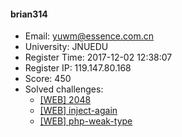 #### brian314  

* Email: yuwm@essence.com.cn  
* University: JNUEDU  
* Register Time: 2017-12-02 12:38:07  
* Register IP: 119.147.80.168  
* Score: 450  
* Solved challenges: 
  * [[WEB] 2048](https://github.com/SniperOJ/Challenges/blob/master/WEB/2048.json)  
  * [[WEB] inject-again](https://github.com/SniperOJ/Challenges/blob/master/WEB/inject-again.json)  
  * [[WEB] php-weak-type](https://github.com/SniperOJ/Challenges/blob/master/WEB/php-weak-type.json)  
